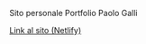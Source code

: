 Sito personale Portfolio Paolo Galli

<a href="https://pg-myportfolio.netlify.app/">Link al sito (Netlify)</a>
